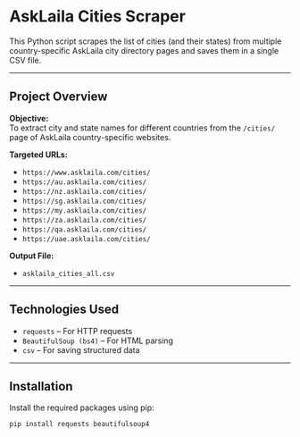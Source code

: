 # AskLaila Cities Scraper

This Python script scrapes the list of cities (and their states) from multiple country-specific AskLaila city directory pages and saves them in a single CSV file.

---

## Project Overview

**Objective:**  
To extract city and state names for different countries from the `/cities/` page of AskLaila country-specific websites.

**Targeted URLs:**  
- `https://www.asklaila.com/cities/`
- `https://au.asklaila.com/cities/`
- `https://nz.asklaila.com/cities/`
- `https://sg.asklaila.com/cities/`
- `https://my.asklaila.com/cities/`
- `https://za.asklaila.com/cities/`
- `https://qa.asklaila.com/cities/`
- `https://uae.asklaila.com/cities/`

**Output File:**  
- `asklaila_cities_all.csv`

---

## Technologies Used

- `requests` – For HTTP requests
- `BeautifulSoup (bs4)` – For HTML parsing
- `csv` – For saving structured data

---

## Installation

Install the required packages using pip:

```bash
pip install requests beautifulsoup4
